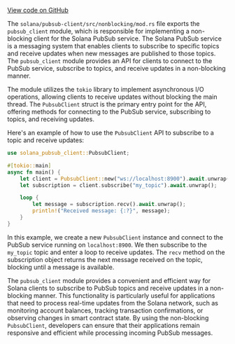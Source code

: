 [View code on GitHub](https://github.com/solana-labs/solana/tree/master/na/pubsub-client/src/nonblocking)

The `solana/pubsub-client/src/nonblocking/mod.rs` file exports the `pubsub_client` module, which is responsible for implementing a non-blocking client for the Solana PubSub service. The Solana PubSub service is a messaging system that enables clients to subscribe to specific topics and receive updates when new messages are published to those topics. The `pubsub_client` module provides an API for clients to connect to the PubSub service, subscribe to topics, and receive updates in a non-blocking manner.

The module utilizes the `tokio` library to implement asynchronous I/O operations, allowing clients to receive updates without blocking the main thread. The `PubsubClient` struct is the primary entry point for the API, offering methods for connecting to the PubSub service, subscribing to topics, and receiving updates.

Here's an example of how to use the `PubsubClient` API to subscribe to a topic and receive updates:

```rust
use solana_pubsub_client::PubsubClient;

#[tokio::main]
async fn main() {
    let client = PubsubClient::new("ws://localhost:8900").await.unwrap();
    let subscription = client.subscribe("my_topic").await.unwrap();

    loop {
        let message = subscription.recv().await.unwrap();
        println!("Received message: {:?}", message);
    }
}
```

In this example, we create a new `PubsubClient` instance and connect to the PubSub service running on `localhost:8900`. We then subscribe to the `my_topic` topic and enter a loop to receive updates. The `recv` method on the subscription object returns the next message received on the topic, blocking until a message is available.

The `pubsub_client` module provides a convenient and efficient way for Solana clients to subscribe to PubSub topics and receive updates in a non-blocking manner. This functionality is particularly useful for applications that need to process real-time updates from the Solana network, such as monitoring account balances, tracking transaction confirmations, or observing changes in smart contract state. By using the non-blocking `PubsubClient`, developers can ensure that their applications remain responsive and efficient while processing incoming PubSub messages.
